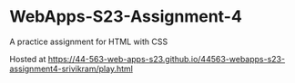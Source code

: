 # WebApps-S23-Assignment-4
A practice assignment for HTML with CSS

Hosted at  https://44-563-web-apps-s23.github.io/44563-webapps-s23-assignment4-srivikram/play.html